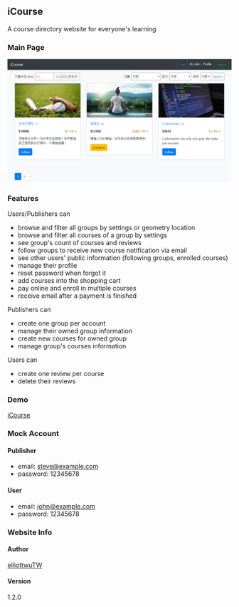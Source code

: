 ## iCourse
A course directory website for everyone's learning

### Main Page
![](https://raw.githubusercontent.com/elliottwuTW/iCourse/master/public/main-page.png)

### Features

Users/Publishers can

- browse and filter all groups by settings or geometry location
- browse and filter all courses of a group by settings
- see group's count of courses and reviews
- follow groups to receive new course notification via email
- see other users' public information (following groups, enrolled courses)
- manage their profile
- reset password when forgot it
- add courses into the shopping cart
- pay online and enroll in multiple courses
- receive email after a payment is finished

Publishers can

- create one group per account
- manage their owned group information
- create new courses for owned group
- manage group's courses information

Users can

- create one review per course
- delete their reviews

### Demo

[iCourse](https://icourse-tw.herokuapp.com/)

### Mock Account
#### Publisher
- email: steve@example.com
- password: 12345678

#### User
- email: john@example.com
- password: 12345678

### Website Info

#### Author

[elliottwuTW](https://github.com/elliottwuTW)

#### Version

1.2.0
